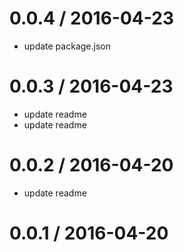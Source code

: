 
0.0.4 / 2016-04-23
==================

  * update package.json

0.0.3 / 2016-04-23
==================

  * update readme
  * update readme

0.0.2 / 2016-04-20
==================

  * update readme

0.0.1 / 2016-04-20
==================


